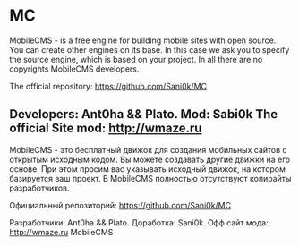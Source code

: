 MC
==
MobileCMS - is a free engine for building mobile sites with open source. 
You can create other engines on its base. In this case we ask you to specify the source engine, which is based on your project. 
In all there are no copyrights MobileCMS developers.

The official repository:
https://github.com/Sani0k/MC

Developers: Ant0ha && Plato.
Mod: Sabi0k
The official Site mod: http://wmaze.ru
---

MobileCMS - это бесплатный движок для создания мобильных сайтов с открытым исходным кодом. 
Вы можете создавать другие движки на его основе. 
При этом просим вас указывать исходный движок, на котором базируется ваш проект. 
В MobileCMS полностью отсутствуют копирайты разработчиков.

Официальный репозиторий:
https://github.com/Sani0k/MC

Разработчики: Ant0ha && Plato.
Доработка: Sani0k.
Офф сайт мода: http://wmaze.ru
MobileCMS
